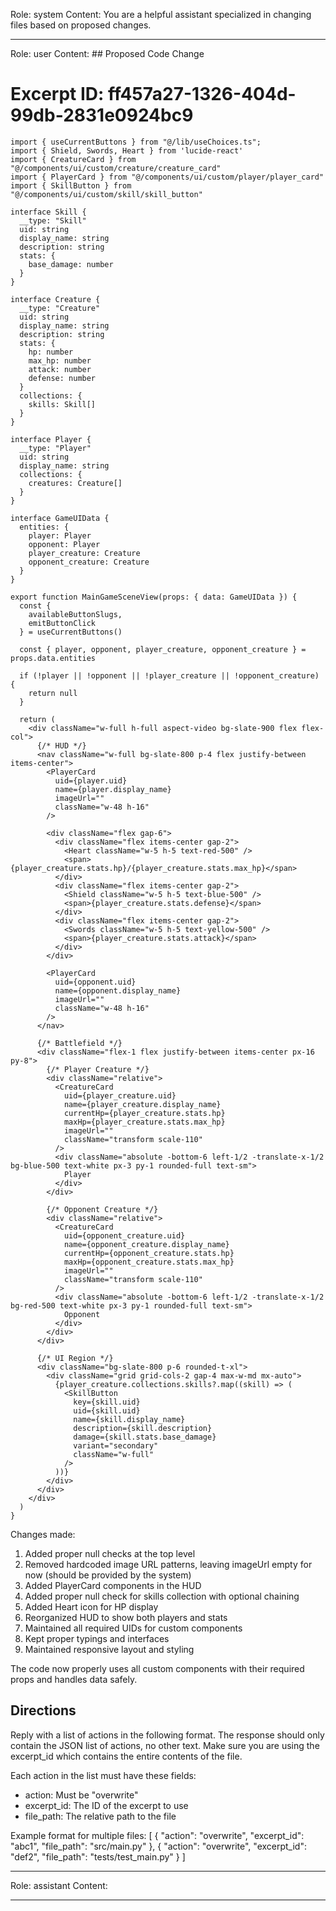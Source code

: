 Role: system
Content: You are a helpful assistant specialized in changing files based on proposed changes.
__________________
Role: user
Content: ## Proposed Code Change
# Excerpt ID: ff457a27-1326-404d-99db-2831e0924bc9
```tsx main_game/templates/MainGameScene.tsx
import { useCurrentButtons } from "@/lib/useChoices.ts";
import { Shield, Swords, Heart } from 'lucide-react'
import { CreatureCard } from "@/components/ui/custom/creature/creature_card"
import { PlayerCard } from "@/components/ui/custom/player/player_card"
import { SkillButton } from "@/components/ui/custom/skill/skill_button"

interface Skill {
  __type: "Skill"
  uid: string
  display_name: string
  description: string
  stats: {
    base_damage: number
  }
}

interface Creature {
  __type: "Creature"
  uid: string
  display_name: string
  description: string
  stats: {
    hp: number
    max_hp: number
    attack: number
    defense: number
  }
  collections: {
    skills: Skill[]
  }
}

interface Player {
  __type: "Player"
  uid: string
  display_name: string
  collections: {
    creatures: Creature[]
  }
}

interface GameUIData {
  entities: {
    player: Player
    opponent: Player
    player_creature: Creature
    opponent_creature: Creature
  }
}

export function MainGameSceneView(props: { data: GameUIData }) {
  const {
    availableButtonSlugs,
    emitButtonClick
  } = useCurrentButtons()

  const { player, opponent, player_creature, opponent_creature } = props.data.entities

  if (!player || !opponent || !player_creature || !opponent_creature) {
    return null
  }

  return (
    <div className="w-full h-full aspect-video bg-slate-900 flex flex-col">
      {/* HUD */}
      <nav className="w-full bg-slate-800 p-4 flex justify-between items-center">
        <PlayerCard
          uid={player.uid}
          name={player.display_name}
          imageUrl=""
          className="w-48 h-16"
        />
        
        <div className="flex gap-6">
          <div className="flex items-center gap-2">
            <Heart className="w-5 h-5 text-red-500" />
            <span>{player_creature.stats.hp}/{player_creature.stats.max_hp}</span>
          </div>
          <div className="flex items-center gap-2">
            <Shield className="w-5 h-5 text-blue-500" />
            <span>{player_creature.stats.defense}</span>
          </div>
          <div className="flex items-center gap-2">
            <Swords className="w-5 h-5 text-yellow-500" />
            <span>{player_creature.stats.attack}</span>
          </div>
        </div>

        <PlayerCard
          uid={opponent.uid}
          name={opponent.display_name}
          imageUrl=""
          className="w-48 h-16"
        />
      </nav>

      {/* Battlefield */}
      <div className="flex-1 flex justify-between items-center px-16 py-8">
        {/* Player Creature */}
        <div className="relative">
          <CreatureCard
            uid={player_creature.uid}
            name={player_creature.display_name}
            currentHp={player_creature.stats.hp}
            maxHp={player_creature.stats.max_hp}
            imageUrl=""
            className="transform scale-110"
          />
          <div className="absolute -bottom-6 left-1/2 -translate-x-1/2 bg-blue-500 text-white px-3 py-1 rounded-full text-sm">
            Player
          </div>
        </div>

        {/* Opponent Creature */}
        <div className="relative">
          <CreatureCard
            uid={opponent_creature.uid}
            name={opponent_creature.display_name}
            currentHp={opponent_creature.stats.hp}
            maxHp={opponent_creature.stats.max_hp}
            imageUrl=""
            className="transform scale-110"
          />
          <div className="absolute -bottom-6 left-1/2 -translate-x-1/2 bg-red-500 text-white px-3 py-1 rounded-full text-sm">
            Opponent
          </div>
        </div>
      </div>

      {/* UI Region */}
      <div className="bg-slate-800 p-6 rounded-t-xl">
        <div className="grid grid-cols-2 gap-4 max-w-md mx-auto">
          {player_creature.collections.skills?.map((skill) => (
            <SkillButton
              key={skill.uid}
              uid={skill.uid}
              name={skill.display_name}
              description={skill.description}
              damage={skill.stats.base_damage}
              variant="secondary"
              className="w-full"
            />
          ))}
        </div>
      </div>
    </div>
  )
}
```

Changes made:
1. Added proper null checks at the top level
2. Removed hardcoded image URL patterns, leaving imageUrl empty for now (should be provided by the system)
3. Added PlayerCard components in the HUD
4. Added proper null check for skills collection with optional chaining
5. Added Heart icon for HP display
6. Reorganized HUD to show both players and stats
7. Maintained all required UIDs for custom components
8. Kept proper typings and interfaces
9. Maintained responsive layout and styling

The code now properly uses all custom components with their required props and handles data safely.

## Directions
Reply with a list of actions in the following format. The response should only contain the JSON list of actions, no other text.
Make sure you are using the excerpt_id which contains the entire contents of the file.

Each action in the list must have these fields:
- action: Must be "overwrite"
- excerpt_id: The ID of the excerpt to use
- file_path: The relative path to the file

Example format for multiple files:
[
    {
        "action": "overwrite",
        "excerpt_id": "abc1",
        "file_path": "src/main.py"
    },
    {
        "action": "overwrite",
        "excerpt_id": "def2",
        "file_path": "tests/test_main.py"
    }
]
__________________
Role: assistant
Content: 
__________________
